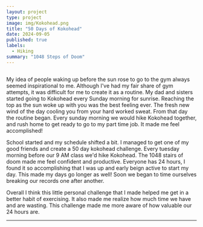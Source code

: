 ```yaml
---
layout: project
type: project
image: img/Kokohead.png
title: "50 Days of Kokohead"
date: 2024-09-05
published: true
labels:
  - Hiking
summary: "1048 Steps of Doom"
---
```


<img class="">

My idea of people waking up before the sun rose to go to the gym always seemed inspirational to me. Although I've had my fair share of gym attempts, it was difficult for me to create it as a routine. My dad and sisters started going to Kokohead every Sunday morning for sunrise. Reaching the top as the sun woke up with you was the best feeling ever. The fresh new wind of the day cooling you from your hard worked sweat. From that day the routine began. Every sunday morning we would hike Kokohead together, and rush home to get ready to go to my part time job. It made me feel accomplished!

School started and my schedule shifted a bit. I managed to get one of my good friends and create a 50 day kokohead challenge. Every tuesday morning before our 9 AM class we'd hike Kokohead. The 1048 stairs of doom made me feel confident and productive. Everyone has 24 hours, I found it so accomplishing that I was up and early beign active to start my day. This made my days go longer as well! Soon we began to time ourselves breaking our records one after another. 

Overall I think this little personal challenge that I made helped me get in a better habit of exercising. It also made me realize how much time we have and are wasting. This challenge made me more aware of how valuable our 24 hours are. 
<hr>

<pre>

